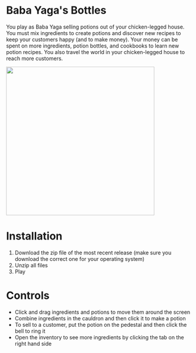 # Baba Yaga's Bottles
You play as Baba Yaga selling potions out of your chicken-legged house. 
You must mix ingredients to create potions and discover new recipes to 
keep your customers happy (and to make money). Your money can be spent 
on more ingredients, potion bottles, and cookbooks to learn new potion 
recipes. You also travel the world in your chicken-legged house to reach 
more customers.

<img src="https://github.com/HuskyGameDev/2024s-team3/assets/114100983/5d9205c9-6df3-45df-b099-92a6d28a1624" width="400">

# Installation
1. Download the zip file of the most recent release (make sure you download the correct one for your operating system)
2. Unzip all files
3. Play

# Controls
- Click and drag ingredients and potions to move them around the screen
- Combine ingredients in the cauldron and then click it to make a potion
- To sell to a customer, put the potion on the pedestal and then click the bell to ring it
- Open the inventory to see more ingredients by clicking the tab on the right hand side
